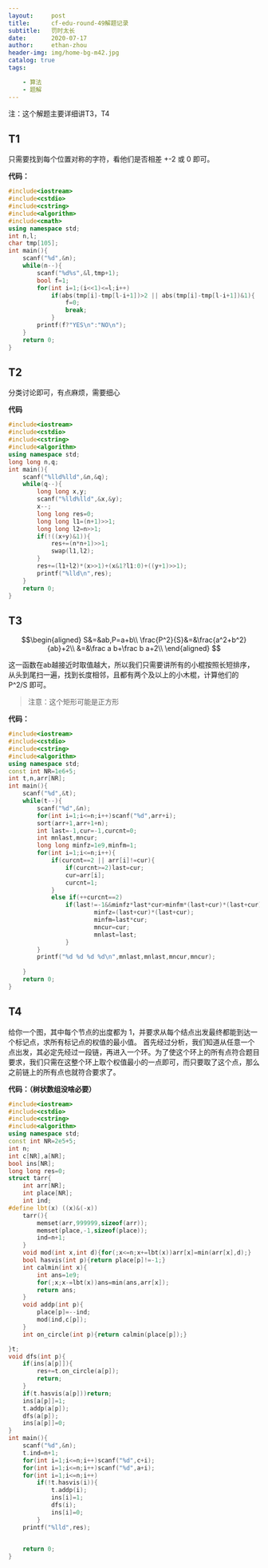 ```yaml
---
layout:     post
title:      cf-edu-round-49解题记录
subtitle:   罚时太长
date:       2020-07-17
author:     ethan-zhou
header-img: img/home-bg-m42.jpg
catalog: true
tags:

    - 算法
    - 题解
---
```

注：这个解题主要详细讲T3，T4

## T1
只需要找到每个位置对称的字符，看他们是否相差 +-2 或 0 即可。

**代码：**

<!--more-->
```cpp
#include<iostream>
#include<cstdio>
#include<cstring>
#include<algorithm>
#include<cmath>
using namespace std;
int n,l;
char tmp[105];
int main(){
	scanf("%d",&n);
	while(n--){
		scanf("%d%s",&l,tmp+1);
		bool f=1;
		for(int i=1;(i<<1)<=l;i++)
			if(abs(tmp[i]-tmp[l-i+1])>2 || abs(tmp[i]-tmp[l-i+1])&1){
				f=0;
				break;
			}
		printf(f?"YES\n":"NO\n");
	}
	return 0;
}
```

## T2
分类讨论即可，有点麻烦，需要细心

**代码**
```cpp
#include<iostream>
#include<cstdio>
#include<cstring>
#include<algorithm>
using namespace std;
long long n,q;
int main(){
	scanf("%lld%lld",&n,&q);
	while(q--){
		long long x,y;
		scanf("%lld%lld",&x,&y);
		x--;
		long long res=0;
		long long l1=(n+1)>>1;
		long long l2=n>>1;
		if(!((x+y)&1)){
			res+=(n*n+1)>>1;
			swap(l1,l2);
		}
		res+=(l1+l2)*(x>>1)+(x&1?l1:0)+((y+1)>>1);
		printf("%lld\n",res);
	}
	return 0;
}
```

## T3

$$\begin{aligned}
S&=&ab,P=a+b\\
\frac{P^2}{S}&=&\frac{a^2+b^2}{ab}+2\\
&=&\frac a b+\frac b a+2\\
\end{aligned}
$$

这一函数在ab越接近时取值越大，所以我们只需要讲所有的小棍按照长短排序，从头到尾扫一遍，找到长度相邻，且都有两个及以上的小木棍，计算他们的 P^2/S 即可。

> 注意：这个矩形可能是正方形

**代码：**
```cpp
#include<iostream>
#include<cstdio>
#include<cstring>
#include<algorithm>
using namespace std;
const int NR=1e6+5;
int t,n,arr[NR];
int main(){
	scanf("%d",&t);
	while(t--){
		scanf("%d",&n);
		for(int i=1;i<=n;i++)scanf("%d",arr+i);
		sort(arr+1,arr+1+n);
		int last=-1,cur=-1,curcnt=0;
		int mnlast,mncur;
		long long minfz=1e9,minfm=1;
		for(int i=1;i<=n;i++){
			if(curcnt==2 || arr[i]!=cur){
				if(curcnt>=2)last=cur;
				cur=arr[i];
				curcnt=1;
			}
			else if(++curcnt==2)
				if(last!=-1&&minfz*last*cur>minfm*(last+cur)*(last+cur)){
						minfz=(last+cur)*(last+cur);
						minfm=last*cur;
						mncur=cur;
						mnlast=last;
				}
		}
		printf("%d %d %d %d\n",mnlast,mnlast,mncur,mncur);
		
	}
	return 0;
}
```
## T4

给你一个图，其中每个节点的出度都为 1，并要求从每个结点出发最终都能到达一个标记点，求所有标记点的权值的最小值。
首先经过分析，我们知道从任意一个点出发，其必定先经过一段链，再进入一个环。为了使这个环上的所有点符合题目要求，我们只需在这整个环上取个权值最小的一点即可，而只要取了这个点，那么之前链上的所有点也就符合要求了。

**代码：（树状数组没啥必要）**
```cpp
#include<iostream>
#include<cstdio>
#include<cstring>
#include<algorithm>
using namespace std;
const int NR=2e5+5;
int n;
int c[NR],a[NR];
bool ins[NR];
long long res=0;
struct tarr{
	int arr[NR];
	int place[NR];
	int ind;
#define lbt(x) ((x)&(-x))
	tarr(){
		memset(arr,999999,sizeof(arr));
		memset(place,-1,sizeof(place));
		ind=n+1;
	}
	void mod(int x,int d){for(;x<=n;x+=lbt(x))arr[x]=min(arr[x],d);}
	bool hasvis(int p){return place[p]!=-1;}
	int calmin(int x){
		int ans=1e9;
		for(;x;x-=lbt(x))ans=min(ans,arr[x]);
		return ans;
	}
	void addp(int p){
		place[p]=--ind;
		mod(ind,c[p]);
	}
	int on_circle(int p){return calmin(place[p]);}

}t;
void dfs(int p){
	if(ins[a[p]]){
		res+=t.on_circle(a[p]);
		return;
	}
	if(t.hasvis(a[p]))return;
	ins[a[p]]=1;
	t.addp(a[p]);
	dfs(a[p]);
	ins[a[p]]=0;
}
int main(){
	scanf("%d",&n);
	t.ind=n+1;
	for(int i=1;i<=n;i++)scanf("%d",c+i);
	for(int i=1;i<=n;i++)scanf("%d",a+i);
	for(int i=1;i<=n;i++)
		if(!t.hasvis(i)){
			t.addp(i);
			ins[i]=1;
			dfs(i);
			ins[i]=0;
		}
	printf("%lld",res);
	

	return 0;
}
```
<!--stackedit_data:
eyJoaXN0b3J5IjpbLTExODU2MDQzMjMsNzI3MjM1MTQ4LDg3Nj
U4MzcxMiwyMDU4NDc3Nzc3LDExNjYzOTUyMjEsLTEyMTAxMTkx
NDUsMTAxMjUyMDA1OCwzNzUyOTc5MywtMjEyMDE2MjIsNTMyND
g4Mjc2LDYyMDUzNTUzOCwtNTIyNTY5NjE0LDE3NTQzMjc2NzAs
LTEwMDExMjU5NTYsLTIwMTQ1MjAwMjIsLTIwMjcwMjIzNTEsMT
I4NjA3OTQ4OV19
-->
